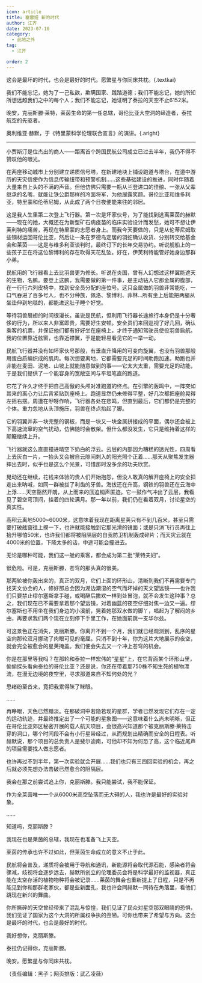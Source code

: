 ```yaml
---
icon: article
title: 塞雷娅 新的时代
author: 江齐
date: 2023-07-10
category:
  - 此地之外
tag:
  - 江齐

order: 2
---
```


这会是最坏的时代，也会是最好的时代。愿繁星与你同床共枕。{.textkai}

<!-- more -->

我们不能忘记，她为了一己私欲，欺瞒国家、践踏道德；我们不能忘记，她的所知所想远超我们之中的每个人；我们不能忘记，她证明了泰拉的天空不止6152米。

晚安，克丽斯滕·莱特，莱茵生命的第一任总辖，哥伦比亚大空洞的缔造者，泰拉航空的先驱者。

奥利维亚·赫默，于《特里蒙科学伦理联合宣言》的演讲。{.aright}

---

小贾斯汀是位杰出的商人——距离首个跨国民航公司成立已过去半年，我仍不得不赞叹他的眼光。

在两座移动城市上分别建立递质信号塔，在新建地块上铺设跑道与塔台，在道中游历的天灾信使作为信息传输纽带和预警机制……这些基础建设的推进，同时伴随着大量来自上头的不满的声音。但他仿佛只需要一瓶从兰登进口的佳酿、一张从父辈继承的名嘴，就能让铁公爵那样的冷面将军，为他展露笑颜。哥伦比亚和维多利亚，特里蒙和伦蒂尼姆，从此成了两个日夜便能来往的邻居。

这是我人生里第二次登上飞行器。第一次是坏家伙号，为了能找到逃离莱茵的赫默——现在的她，大概还在为新型矿石病疫苗的临床实验设计而发愁，她可不想让伊芙利特的痛苦，再现在特里蒙的志愿者身上。而我今天要做的，只是从伦蒂尼姆取些钢材运回哥伦比亚，然后让一条在罗德岛定居的羽蛇确认收货、分别转交给基金会和莱茵——这是与维多利亚谈判时，最终订下的长年交易协约。听说舰船上的一些孩子正在将这位黎博利的存在吹得天花乱坠。好在，伊芙利特能管好她身边那群小弟。

民航用的飞行器看上去比羽兽更为修长。听说在炎国，曾有人幻想过这样翼能遮天的生物，名鹏。要登上这鹏，我需要做的第一件事，是主动钻入它那金属的腹部，在一行行六列皮椅中，找到安全员分配的座位号。这只金属做的羽兽非常能吃，一口气吞进了百多号人，也不分种族，佩洛、黎博利、菲林…所有坐上后能把两腿从坐垫伸到地毯的，都能进这肚子睡个好觉。

等待羽兽展翅的时间很漫长。虽说是民航，但利用飞行器长途旅行本身仍是十分奢侈的行为，所以来人非富即贵，需要好生安顿。安全员们来回巡视了好几回，确认乘客的机票，并保证他们都有好好坐在座椅上，才终于通知驾驶员使役羽兽启航。我的位置靠近舷窗，也靠近襟翼，于是能轻易看见它的一举一动。

民航飞行器并没有如坏家伙号那般，有垂直升降用的可变向旋翼，也没有羽兽那般用蛋白质编织成的肌肉。每次想要离地，它都需要充足的时间助跑加速。助跑也并非能在麦田、泥地、山坡上就能随意做到的事——它太大太重，需要充足的动能，于是我们提供了一个能容身的宽敞空间与平坦笔直的跑道。

它花了许久才终于把自己高傲的头颅对准跑道的终点。在引擎的轰鸣中，一阵突如其来的离心力让后背紧贴到座椅上。跑道显然仍未修得平整，好几次都把座舱晃得左摇右摆。周遭在咿呀作响，飞行器各处在悲鸣，但直到最后，它们都仍是完整的个体。重力忽地从头顶施压，羽兽在终点抬起了脚。

它的羽翼并非一块完整的钢板，而是一块又一块金属拼接成的平面，偶尔还会被上下高速流窜的空气扰动，仿佛随时会散架。但什么都没发生，它只是维持着这样的颠簸继续上升。

飞行器就这么直直撞进晴空下奶白的浮云。云层的内部因为糟糕的透光性，四周看上去灰白一片，一抬头又会被自云隙间刺入的阳光照个正着……那天从聚焦发生器摔出去时，似乎也是这么个光景，可惜那时没多余的功夫欣赏。

晃动还在继续，花钱来体验的贵人们开始抱怨，但没人敢真的解开座椅上的安全扣走出来呐喊，如同一群被拔了利齿的牙兽。海拔还在升高，钢铁的羽兽还在云海中上浮……天空豁然开朗，从上而来的压迫销声匿迹。它一鼓作气冲出了云层，我看见了碧空穹顶间，挂着的四轮满月。那一年以前，我们仍在看着双月，讨论星空的真实性。

高积云离地5000~6000米，这意味着我现在距离星荚只有不到几百米，甚至只需要打破舷窗往上摸一下，也许就能接触到它那光滑的镜面；或是只消飞行员再往上抬升哪怕50米，也许我们都将被阻隔层的自我防卫机制轰成碎片；而天灾云就在4000米的位置，下降太多的话，中途可能会撞进去。

无论是哪种可能，我们这一舱的乘客，都会成为第二批“莱特夫妇”。

很危险。可是，克丽斯滕，苍穹的那头真的很美。

那两轮被你轰出来的，真正的双月，它们上面的环形山，清晰到我们不再需要专门找天文协会的人，修好那总会因为湖边潮湿的空气而坏掉的天文望远镜——也许我们只要禁止缪尔塞斯拿手碰，或喝醉后撒欢一样到处冒泡，就不会发生这种事？总之，我们现在已不需要拿着那个望远镜，对着幽蓝的夜空仔细对焦一边又一遍。缪尔塞斯也不用坐在我们身边的小溪前，晃着她那双水做的脚丫，唱起为了解闷的乡曲，再要求我们两个现在立刻停下手里工作，在她面前跳一支华尔兹。

可这景色正在消失，克丽斯滕。你离开不到一个月，我们就已经观测到，乱序的星空向那轮双月挪动了肉眼可见的毫厘。只消不到十年，你为这片大地展示的夜空，就会完全被愈合的星荚掩盖。我们便会失去又一个冲上苍穹的机会。

你是在那里等我吗？在那轮和泰拉一样宏伟的“星星”上，在它背面某个环形山里，偷偷探头看向泰拉的哥伦比亚？还是说，你还在带着那750株不知生死的植物漂流，在漫无边境的夜空里，寻求那道来自不知何处的光？

思绪纷至沓来，竟把我累得眯了眯眼。

……

再睁眼，天色已然黯淡。在那破洞中若隐若现的星群，学者已然发现它们存在一定的运动轨迹，并最终推定出了一个可能的星象图——这意味着什么尚未明晰，但正在哥伦比亚郊区秘密开展的载人航天项目，会很高兴知道那个被克丽斯滕·莱特击穿的洞口，哪个时间段不会有小行星带经过，从而规划出精确而安全的日程表。听赫默说，那个项目的总负责人是斐尔迪南，可他却不知为何恐了高，这个临近尾声的项目需要找人做志愿者。

也许再过不到半年，第一次实验就会开展……我们也只有三四回实验的机会，再之后就必须先想办法击破已然愈合的阻隔层。

我会在那之前尝试追上你，克丽斯滕。我只能尝试，我不能保证。

作为全莱茵唯一一个从6000米高空坠落而无大碍的人，我也许是最好的实验对象。

……

知道吗，克丽斯滕？

我现在也是莱茵的总辖，我现在也准备飞上天空。

莱茵的传承也许不过如此，但莱茵生命成立的意义不止于此。

民航将会普及，递质将会被用于导航和通讯，新能源将会取代源石能，感染者将会骤减，歧视将会逐步远去，赫默所创立的伦理委员会将是科学最好的监视器，真正能在太空存活的植物物种将会被记录……莱茵的舞会也重新提上了日程，只是不再能见到你和那群老家伙，都是些新面孔，我也许会同赫默一同待在角落里，看他们跳现在新兴的舞曲。

你所撕碎的天空曾经带来了混乱与惊惶，我们见证了民众对星空那双眼睛的恐惧，我们见证了国家为这个大洞的所属权争执的丑陋。可你也带来了希望与方向。这会是最坏的时代，也会是最好的时代。

我好想你，克丽斯滕。

泰拉仍记得你，克丽斯滕。

晚安。愿繁星与你同床共枕。<eod />

（责任编辑：黑子；网页排版：武乙凌薇）

<FakeAds />